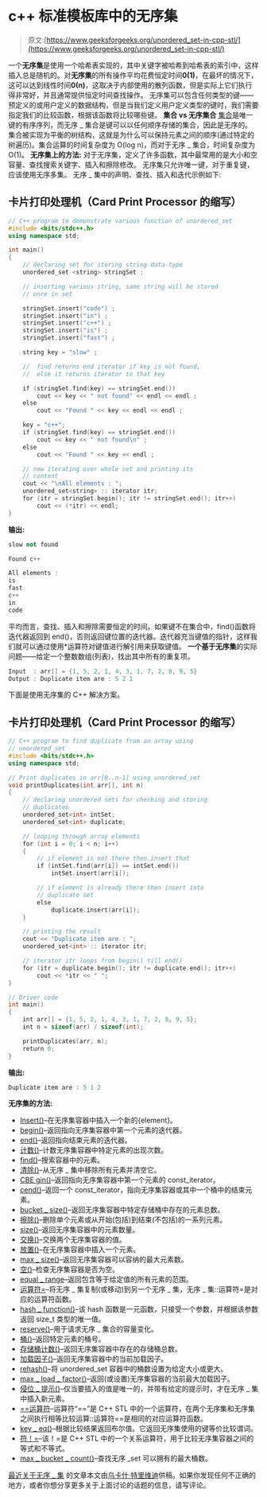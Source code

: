 # c++ 标准模板库中的无序集

> 原文:[https://www.geeksforgeeks.org/unordered_set-in-cpp-stl/](https://www.geeksforgeeks.org/unordered_set-in-cpp-stl/)

一个**无序集**是使用一个哈希表实现的，其中关键字被哈希到哈希表的索引中，这样插入总是随机的。对**无序集**的所有操作平均花费恒定时间**0(1)**，在最坏的情况下，这可以达到线性时间**0(n)**，这取决于内部使用的散列函数，但是实际上它们执行得非常好，并且通常提供恒定时间查找操作。
无序集可以包含任何类型的键——预定义的或用户定义的数据结构，但是当我们定义用户定义类型的键时，我们需要指定我们的比较函数，根据该函数将比较哪些键。
**集合 vs 无序集合**
[集合](http://geeksquiz.com/set-associative-containers-the-c-standard-template-library-stl/)是唯一键的有序序列，而无序 _ 集合是键可以以任何顺序存储的集合，因此是无序的。集合被实现为平衡的树结构，这就是为什么可以保持元素之间的顺序(通过特定的树遍历)。集合运算的时间复杂度为 O(log n)，而对于无序 _ 集合，时间复杂度为 O(1)。
**无序集上的方法:**
对于无序集，定义了许多函数，其中最常用的是大小和空容量、查找搜索关键字、插入和擦除修改。
无序集只允许唯一键，对于重复键，应该使用无序多集。
无序 _ 集中的声明、查找、插入和迭代示例如下:

## 卡片打印处理机（Card Print Processor 的缩写）

```cpp
// C++ program to demonstrate various function of unordered_set
#include <bits/stdc++.h>
using namespace std;

int main()
{
    // declaring set for storing string data-type
    unordered_set <string> stringSet ;

    // inserting various string, same string will be stored
    // once in set

    stringSet.insert("code") ;
    stringSet.insert("in") ;
    stringSet.insert("c++") ;
    stringSet.insert("is") ;
    stringSet.insert("fast") ;

    string key = "slow" ;

    //  find returns end iterator if key is not found,
    //  else it returns iterator to that key

    if (stringSet.find(key) == stringSet.end())
        cout << key << " not found" << endl << endl ;
    else
        cout << "Found " << key << endl << endl ;

    key = "c++";
    if (stringSet.find(key) == stringSet.end())
        cout << key << " not found\n" ;
    else
        cout << "Found " << key << endl ;

    // now iterating over whole set and printing its
    // content
    cout << "\nAll elements : ";
    unordered_set<string> :: iterator itr;
    for (itr = stringSet.begin(); itr != stringSet.end(); itr++)
        cout << (*itr) << endl;
}
```

**输出:**

```cpp
slow not found

Found c++

All elements : 
is
fast
c++
in
code
```

平均而言，查找、插入和擦除需要恒定的时间。如果键不在集合中，find()函数将迭代器返回到 end()，否则返回键位置的迭代器。迭代器充当键值的指针，这样我们就可以通过使用*运算符对键值进行解引用来获取键值。
**一个基于无序集**的实际问题——给定一个整数数组(列表)，找出其中所有的重复项。

```cpp
Input  : arr[] = {1, 5, 2, 1, 4, 3, 1, 7, 2, 8, 9, 5}
Output : Duplicate item are : 5 2 1 
```

下面是使用无序集的 C++ 解决方案。

## 卡片打印处理机（Card Print Processor 的缩写）

```cpp
// C++ program to find duplicate from an array using
// unordered_set
#include <bits/stdc++.h>
using namespace std;

// Print duplicates in arr[0..n-1] using unordered_set
void printDuplicates(int arr[], int n)
{
    // declaring unordered sets for checking and storing
    // duplicates
    unordered_set<int> intSet;
    unordered_set<int> duplicate;

    // looping through array elements
    for (int i = 0; i < n; i++)
    {
        // if element is not there then insert that
        if (intSet.find(arr[i]) == intSet.end())
            intSet.insert(arr[i]);

        // if element is already there then insert into
        // duplicate set
        else
            duplicate.insert(arr[i]);
    }

    // printing the result
    cout << "Duplicate item are : ";
    unordered_set<int> :: iterator itr;

    // iterator itr loops from begin() till end()
    for (itr = duplicate.begin(); itr != duplicate.end(); itr++)
        cout << *itr << " ";
}

// Driver code
int main()
{
    int arr[] = {1, 5, 2, 1, 4, 3, 1, 7, 2, 8, 9, 5};
    int n = sizeof(arr) / sizeof(int);

    printDuplicates(arr, n);
    return 0;
}
```

**输出:**

```cpp
Duplicate item are : 5 1 2 
```

**无序集的方法:**

*   [Insert()](https://www.geeksforgeeks.org/unordered_set-insert-function-in-c-stl/)–在无序集容器中插入一个新的{element}。
*   [begin()](https://www.geeksforgeeks.org/unordered_set-begin-function-in-c-stl/)–返回指向无序集容器中第一个元素的迭代器。
*   [end()](https://www.geeksforgeeks.org/unordered_set-end-in-c-stl/)–返回指向结束元素的迭代器。
*   [计数()](https://www.geeksforgeeks.org/unordered_set-count-function-in-c-stl/)–计数无序集容器中特定元素的出现次数。
*   [find()](https://www.geeksforgeeks.org/unordered_set-find-function-in-c-stl/)–搜索容器中的元素。
*   [清除()](https://www.geeksforgeeks.org/unoredered_set-clear-function-in-c-stl/)–从无序 _ 集中移除所有元素并清空它。
*   [CBE gin()](https://www.geeksforgeeks.org/unordered_set-cbegin-function-in-c-stl/)–返回指向无序集容器中第一个元素的 const_iterator。
*   [cend()](https://www.geeksforgeeks.org/unordered_set-cend-function-in-c-stl/)–返回一个 const_iterator，指向无序集容器或其中一个桶中的结束元素。
*   [bucket _ size()](https://www.geeksforgeeks.org/unordered_set-bucket_size-in-c-stl/)–返回无序集容器中特定存储桶中存在的元素总数。
*   [擦除()](https://www.geeksforgeeks.org/unordered_set-erase-function-in-c-stl/)–删除单个元素或从开始(包括)到结束(不包括)的一系列元素。
*   [size()](https://www.geeksforgeeks.org/unordered_set-size-function-in-c-stl/)–返回无序集容器中的元素数量。
*   [交换()](https://www.geeksforgeeks.org/unordered_set-swap-function-in-c-stl/)–交换两个无序集容器的值。
*   [放置()](https://www.geeksforgeeks.org/unordered_set-emplace-function-in-c-stl/)–在无序集容器中插入一个元素。
*   [max _ size()](https://www.geeksforgeeks.org/unordered_set-max_size-in-c-stl/)–返回无序集容器可以容纳的最大元素数。
*   [空()](https://www.geeksforgeeks.org/unordered_set-empty-function-in-c-stl/)–检查无序集容器是否为空。
*   [equal _ range](https://www.geeksforgeeks.org/unordered_set-equal_range-in-c-stl/)–返回包含等于给定值的所有元素的范围。
*   [运算符=](https://www.geeksforgeeks.org/unordered_set-operator-in-c-stl/)–将无序 _ 集复制(或移动)到另一个无序 _ 集，无序 _ 集::运算符=是对应的运算符函数。
*   [hash _ function()](https://www.geeksforgeeks.org/unordered_set-hash_function-in-c-stl/)–该 hash 函数是一元函数，只接受一个参数，并根据该参数返回 size_t 类型的唯一值。
*   [reserve()](https://www.geeksforgeeks.org/unordered_set-reserve-function-in-c-stl/)–用于请求无序 _ 集合的容量变化。
*   [桶()](https://www.geeksforgeeks.org/unordered_set-bucket-function-in-c-stl/)–返回特定元素的桶号。
*   [存储桶计数()](https://www.geeksforgeeks.org/unordered_set-bucket_count-function-in-c-stl/)–返回无序集容器中存在的存储桶总数。
*   [加载因子()](https://www.geeksforgeeks.org/unordered_set-load_factor-function-in-c-stl/)–返回无序集容器中的当前加载因子。
*   [rehash()](https://www.geeksforgeeks.org/unordered_set-rehash-function-in-c-stl/)–将 unordered_set 容器中的桶数设置为给定大小或更大。
*   [max _ load _ factor()](https://www.geeksforgeeks.org/unordered_set-max_load_factor-in-c-stl/)–返回(或设置)无序集容器的当前最大加载因子。
*   [侵位 _ 提示()](https://www.geeksforgeeks.org/unordered_set-emplace_hint-function-in-c-stl/)–仅当要插入的值是唯一的，并带有给定的提示时，才在无序 _ 集中插入新元素。
*   [==运算符](https://www.geeksforgeeks.org/unordered_set-operator-in-c-stl-3/)–运算符“==”是 C++ STL 中的一个运算符，在两个无序集和无序集之间执行相等比较运算::运算符==是相同的对应运算符函数。
*   [key _ eq()](https://www.geeksforgeeks.org/unordered_set-key_eq-function-in-c-stl/)–根据比较结果返回布尔值。它返回无序集使用的键等价比较谓词。
*   [符！=](https://www.geeksforgeeks.org/unordered_set-operator-in-c-stl-2/)–该！=是 C++ STL 中的一个关系运算符，用于比较无序集容器之间的等式和不等式。
*   [max _ bucket _ count()](https://www.geeksforgeeks.org/unordered_set-max_bucket_count-function-in-c-stl/)–查找无序 _set 可以拥有的最大桶数。

[最近关于无序 _ 集](https://www.geeksforgeeks.org/tag/cpp-unordered_set/)
的文章本文由[乌卡什·特里维迪](http://qa.geeksforgeeks.org/user/utkarsh111)供稿。如果你发现任何不正确的地方，或者你想分享更多关于上面讨论的话题的信息，请写评论。